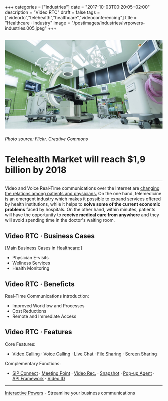+++
categories = ["industries"]
date = "2017-10-03T00:20:05+02:00"
description = "Video RTC"
draft = false
tags = ["videortc","telehealth","healthcare","videoconferencing"]
title = "Healthcare · Industry"
image = "/postimages/industries/ivrpowers-industries.005.jpeg"
+++

![doctors with a tablet](/postimages/industries/ivrpowers-industries.005.jpeg)
-----------
###### Photo source: Flickr. Creative Commons

# Telehealth Market will reach $1,9 billion by 2018
---

Video and Voice Real-Time communications over the Internet are [changing the relations among patients and physicians.](http://blog.ivrpowers.com/post/healthcare/next-doctor-appointment/) On the one hand, telemedicine is an emergent industry which makes it possible to expand services offered by health institutions, while it helps to **solve some of the current economic problems** faced by hospitals. On the other hand, within minutes, patients will have the opportunity to **receive medical care from anywhere** and they will avoid spending time in the doctor's waiting room.


## Video RTC · Business Cases

[Main Business Cases in Healthcare:]

* Physician E-visits
* Wellness Services
* Health Monitoring

##	Video RTC · Beneficts

Real-Time Communications introduction:

* Improved Workflow and Processes
* Cost Reductions
* Remote and Immediate Access

## Video RTC · Features

Core Features:

* [Video Calling](http://blog.ivrpowers.com/post/products/video-rtc-video-calling/) · [Voice Calling](http://blog.ivrpowers.com/post/products/video-rtc-voice-calling/) · [Live Chat](http://blog.ivrpowers.com/post/products/video-rtc-live-chat/) · [File Sharing](http://blog.ivrpowers.com/post/products/video-rtc-file-sharing/) · [Screen Sharing](http://blog.ivrpowers.com/post/products/video-rtc-screen-sharing/)

Complementary Functions:

* [SIP Connect](http://blog.ivrpowers.com/post/products/video-rtc-sip-connect/) ·  [Meeting Point](http://blog.ivrpowers.com/post/products/video-rtc-meeting-point/) · [Video Rec.](http://blog.ivrpowers.com/post/products/video-rtc-video-recording/) · [Snapshot](http://blog.ivrpowers.com/post/products/video-rtc-snapshot/) · [Pop-up Agent](http://blog.ivrpowers.com/post/products/video-rtc-pop-up-agent/) · [API Framework](http://blog.ivrpowers.com/post/products/video-rtc-api-framework/) · [Video ID](http://blog.ivrpowers.com/post/products/video-rtc-video-id/)

---
[Interactive Powers](http://www.ivrpowers.com/) - Streamline your business communications





